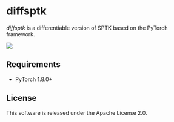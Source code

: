 diffsptk
========
*diffsptk* is a differentiable version of SPTK based on the PyTorch framework.

[![](http://img.shields.io/badge/license-Apache%202.0-green.svg)](https://github.com/sp-nitech/diffsptk/blob/master/LICENSE)


Requirements
------------
- PyTorch 1.8.0+


License
-------
This software is released under the Apache License 2.0.
